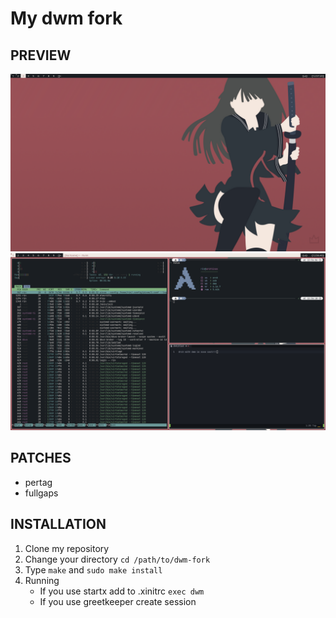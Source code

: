 # My dwm fork
## PREVIEW
![desktop](screenshots/2025-09-18_12-57-20.png)
![desktop with apps](screenshots/2025-09-18_12-56-40.png)
## PATCHES
- pertag
- fullgaps

## INSTALLATION
1. Clone my repository
2. Change your directory ```cd /path/to/dwm-fork```
3. Type ```make``` and ```sudo make install```
4. Running
   - If you use startx add to .xinitrc ```exec dwm```
   - If you use greetkeeper create session
